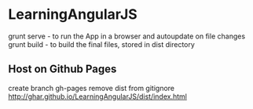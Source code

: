 # LearningAngularJS

grunt serve - to run the App in a browser and autoupdate on file changes
grunt build - to build the final files, stored in dist directory

## Host on Github Pages
create branch gh-pages
remove dist from gitignore
http://ghar.github.io/LearningAngularJS/dist/index.html
